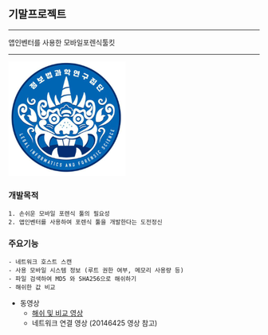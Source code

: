 ## 기말프로젝트

<hr/>
앱인벤터를 사용한 모바일포렌식툴킷
<hr />

![LifsLogo](./lifslogo.png)


### 개발목적
```
1. 손쉬운 모바일 포렌식 툴의 필요성
2. 앱인벤터를 사용하여 포렌식 툴을 개발한다는 도전정신
```

### 주요기능

```
- 네트워크 호스트 스캔
- 사용 모바일 시스템 정보 (루트 권한 여부, 메모리 사용량 등)
- 파일 검색하여 MD5 와 SHA256으로 해쉬하기 
- 해쉬한 값 비교
```




* 동영상
  * [해쉬 및 비교 영상](https://youtu.be/yF4ff1giKoA)
  * 네트워크 연결 영상 (20146425 영상 참고)




